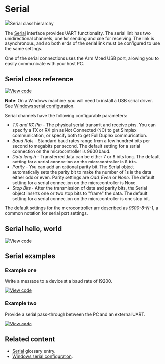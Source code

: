 # Serial

<span class="images">![](https://os.mbed.com/docs/v5.15/mbed-os-api-doxy/classmbed_1_1_serial.png)<span>Serial class hierarchy</span></span>

The [Serial](../introduction/glossary.html) interface provides UART functionality. The serial link has two unidirectional channels, one for sending and one for receiving. The link is asynchronous, and so both ends of the serial link must be configured to use the same settings.

One of the serial connections uses the Arm Mbed USB port, allowing you to easily communicate with your host PC.

## Serial class reference

[![View code](https://www.mbed.com/embed/?type=library)](https://os.mbed.com/docs/v5.15/mbed-os-api-doxy/classmbed_1_1_serial.html)

<span class="notes">**Note**: On a Windows machine, you will need to install a USB serial driver. See [Windows serial configuration](../tutorials/windows-serial-driver.html).</span>

Serial channels have the following configurable parameters:

  - _TX and RX Pin_ - The physical serial transmit and receive pins. You can specify a TX or RX pin as Not Connected (NC) to get Simplex communication, or specify both to get Full Duplex communication.
  - _Baud Rate_ - Standard baud rates range from a few hundred bits per second to megabits per second. The default setting for a serial connection on the microcontroller is 9600 baud.
  - _Data length_ - Transferred data can be either 7 or 8 bits long. The default setting for a serial connection on the microcontroller is 8 bits.
  - _Parity_ - You can add an optional parity bit. The Serial object automatically sets the parity bit to make the number of 1s in the data either odd or even. Parity settings are *Odd*, *Even* or *None*. The default setting for a serial connection on the microcontroller is None.
  - _Stop Bits_ - After the transmission of data and parity bits, the Serial object inserts one or two stop bits to "frame" the data. The default setting for a serial connection on the microcontroller is one stop bit.

The default settings for the microcontroller are described as _9600-8-N-1_, a common notation for serial port settings.

## Serial hello, world

[![View code](https://www.mbed.com/embed/?url=https://os.mbed.com/teams/mbed_example/code/Serial_HelloWorld/)](https://os.mbed.com/teams/mbed_example/code/Serial_HelloWorld/file/18e08b8afd16/main.cpp)

## Serial examples

### Example one

Write a message to a device at a baud rate of 19200.

[![View code](https://www.mbed.com/embed/?url=https://os.mbed.com/teams/mbed_example/code/Serial_ex_1/)](https://os.mbed.com/teams/mbed_example/code/Serial_ex_1/file/40997137fc4d/main.cpp)

### Example two

Provide a serial pass-through between the PC and an external UART.

[![View code](https://www.mbed.com/embed/?url=https://os.mbed.com/teams/mbed_example/code/Serial_ex_2/)](https://os.mbed.com/teams/mbed_example/code/Serial_ex_2/file/4cf190502c9e/main.cpp)

## Related content

- [Serial](../introduction/glossary.html) glossary entry.
- [Windows serial configuration](../tutorials/windows-serial-driver.html).
